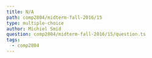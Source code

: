 ```yaml
---
title: N/A
path: comp2804/midterm-fall-2016/15
type: multiple-choice
author: Michiel Smid
question: comp2804/midterm-fall-2016/15/question.ts
tags:
  - comp2804
---
```

